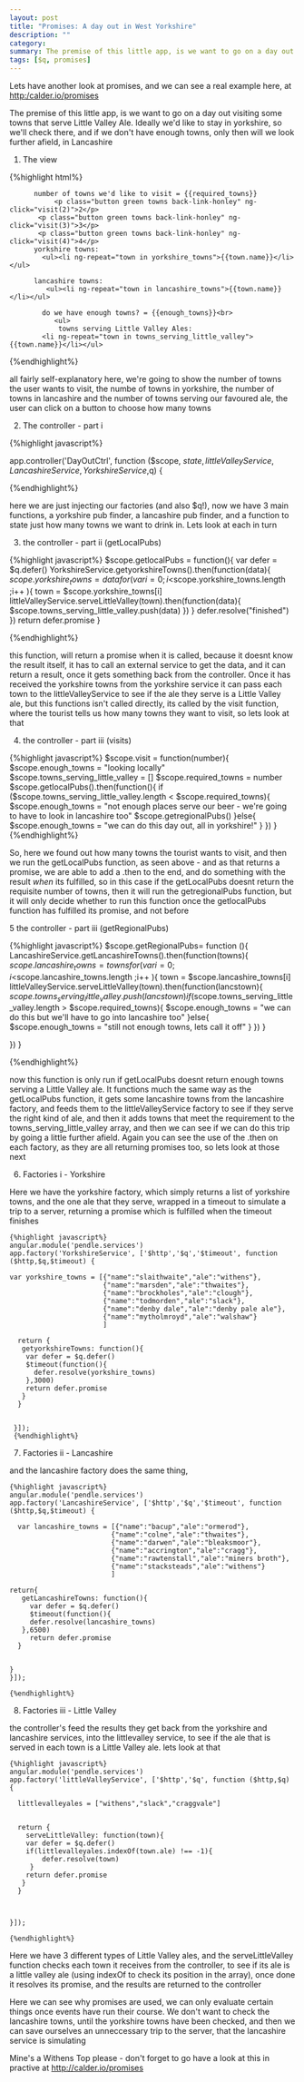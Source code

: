 ```yaml
---
layout: post
title: "Promises: A day out in West Yorkshire"
description: ""
category: 
summary: The premise of this little app, is we want to go on a day out visiting some towns that serve Little Valley Ale. Ideally we'd like to stay in yorkshire, so we'll check there, and if we don't have enough towns, only then will we look further afield, in Lancashire
tags: [$q, promises]
---
```


Lets have another look at promises, and we can see a real example here, at [http:/calder.io/promises](http://calder.io/promises)

The premise of this little app, is we want to go on a day out visiting some towns that serve Little Valley Ale. Ideally we'd like to stay in yorkshire, so we'll check there, and if we don't have enough towns, only then will we look further afield, in Lancashire

1. The view

{%highlight html%}

          number of towns we'd like to visit = {{required_towns}}
               <p class="button green towns back-link-honley" ng-click="visit(2)">2</p>
           <p class="button green towns back-link-honley" ng-click="visit(3)">3</p>
           <p class="button green towns back-link-honley" ng-click="visit(4)">4</p>
          yorkshire towns:         
            <ul><li ng-repeat="town in yorkshire_towns">{{town.name}}</li></ul> 
               
          lancashire towns: 
             <ul><li ng-repeat="town in lancashire_towns">{{town.name}}</li></ul> 

            do we have enough towns? = {{enough_towns}}<br>
               <ul>
                towns serving Little Valley Ales: 
            <li ng-repeat="town in towns_serving_little_valley">{{town.name}}</li></ul> 
{%endhighlight%}

all fairly self-explanatory here, we're going to show the number of towns the user wants to visit, the numbe of towns in yorkshire, the number of towns in lancashire and the number of towns serving our favoured ale, the user can click on a button to choose how many towns

2. The controller - part i

{%highlight javascript%}

app.controller('DayOutCtrl', function ($scope, $state,littleValleyService,LancashireService,YorkshireService,$q) {

{%endhighlight%}

here we are just injecting our factories (and also $q!), now we have 3 main functions, a yorkshire pub finder, a lancashire pub finder, and a function to state just how many towns we want to drink in. Lets look at each in turn

3. the controller - part ii (getLocalPubs)

{%highlight javascript%}
  $scope.getlocalPubs = function(){
    var defer = $q.defer()
    YorkshireService.getyorkshireTowns().then(function(data){
      $scope.yorkshire_towns = data
      for (var i =0 ; i <$scope.yorkshire_towns.length ;i++ ){
        town = $scope.yorkshire_towns[i]
        littleValleyService.serveLittleValley(town).then(function(data){
          $scope.towns_serving_little_valley.push(data)
        })
      }
      defer.resolve("finished")
    })
    return defer.promise
  }

{%endhighlight%}

this function, will return a promise when it is called, because it doesnt know the result itself, it has to call an external service to get the data, and it can return a result, once it gets something back from the controller. Once it has received the yorkshire towns from the yorkshire service it can pass each town to the littleValleyService to see if the ale they serve is a Little Valley ale, but this functions isn't called directly, its called by the visit function, where the tourist tells us how many towns they want to visit, so lets look at that 

4. the controller - part iii (visits)

{%highlight javascript%}
 $scope.visit = function(number){
    $scope.enough_towns = "looking locally"
    $scope.towns_serving_little_valley = []
    $scope.required_towns = number
    $scope.getlocalPubs().then(function(){
      if ($scope.towns_serving_little_valley.length < $scope.required_towns){
        $scope.enough_towns = "not enough places serve our beer - we're going to have to look in lancashire too"
        $scope.getregionalPubs()
      }else{
        $scope.enough_towns = "we can do this day out, all in yorkshire!"
      }
    })
  }
  {%endhighlight%}

So,  here we found out how many towns the tourist wants to visit, and then we run the getLocalPubs function, as seen above - and as that returns a promise, we are able to add a .then to the end, and do something with the result <i>when</i> its fulfilled, so in this case if the getLocalPubs doesnt return the requisite number of towns, then it will run the getregionalPubs function, but it will only decide whether to run this function once the getlocalPubs function has fulfilled its promise, and not before

5 the controller - part iii (getRegionalPubs)

{%highlight javascript%}
  $scope.getRegionalPubs= function (){
   LancashireService.getLancashireTowns().then(function(towns){
    $scope.lancashire_towns = towns
    for (var i =0 ; i <$scope.lancashire_towns.length ;i++ ){
      town = $scope.lancashire_towns[i]
      littleValleyService.serveLittleValley(town).then(function(lancstown){
        $scope.towns_serving_little_valley.push(lancstown)
        if ($scope.towns_serving_little_valley.length > $scope.required_towns){
          $scope.enough_towns = "we can do this but we'll have to go into lancashire too"
        }else{
          $scope.enough_towns = "still not enough towns, lets call it off"
        }
      })
    }

  })
 }

{%endhighlight%}

now this function is only run if getLocalPubs doesnt return enough towns serving a Little Valley ale. It functions much the same way as the getLocalPubs function, it gets some lancashire towns from the lancashire factory, and feeds them to the littleValleyService factory to see if they serve the right kind of ale, and then it adds towns that meet the requirement to the towns_serving_little_valley array, and then we can see if we can do this trip by going a little further afield. Again you can see the use of the .then on each factory, as they are all returning promises too, so lets look at those next

6. Factories i - Yorkshire

Here we have the yorkshire factory, which simply returns a list of yorkshire towns, and the one ale that they serve, wrapped in a timeout to simulate a trip to a server, returning a promise which is fulfilled when the timeout finishes

    {%highlight javascript%}
    angular.module('pendle.services')
    app.factory('YorkshireService', ['$http','$q','$timeout', function ($http,$q,$timeout) {

    var yorkshire_towns = [{"name":"slaithwaite","ale":"withens"},
                           {"name":"marsden","ale":"thwaites"},
                           {"name":"brockholes","ale":"clough"},
                           {"name":"todmorden","ale":"slack"},
                           {"name":"denby dale","ale":"denby pale ale"},
                           {"name":"mytholmroyd","ale":"walshaw"}
                           ]
    
      return {
       getyorkshireTowns: function(){
        var defer = $q.defer()
        $timeout(function(){
          defer.resolve(yorkshire_towns)
        },3000)       
        return defer.promise
       }
      }

  
     }]);
     {%endhighlight%}
     
7. Factories ii - Lancashire

and the lancashire factory does the same thing,

    {%highlight javascript%}
    angular.module('pendle.services')
    app.factory('LancashireService', ['$http','$q','$timeout', function ($http,$q,$timeout) {

      var lancashire_towns = [{"name":"bacup","ale":"ormerod"},
                             {"name":"colne","ale":"thwaites"},
                             {"name":"darwen","ale":"bleaksmoor"},
                             {"name":"accrington","ale":"cragg"},
                             {"name":"rawtenstall","ale":"miners broth"},
                             {"name":"stacksteads","ale":"withens"}
                             ]

    return{
       getLancashireTowns: function(){
         var defer = $q.defer()
         $timeout(function(){
         defer.resolve(lancashire_towns)
       },6500)
         return defer.promise
      }


    }
    }]);

    {%endhighlight%}
    
8. Factories iii - Little Valley

the controller's feed the results they get back from the yorkshire and lancashire services, into the littlevalley service, to see if the ale that is served in each town is a Little Valley ale. lets look at that

    {%highlight javascript%}
    angular.module('pendle.services')
    app.factory('littleValleyService', ['$http','$q', function ($http,$q) {

      littlevalleyales = ["withens","slack","craggvale"]


      return {
        serveLittleValley: function(town){
        var defer = $q.defer()
        if(littlevalleyales.indexOf(town.ale) !== -1){
            defer.resolve(town)
         } 
        return defer.promise 
       }
      }
      

  
    }]);

    {%endhighlight%}
 
Here we have 3 different types of Little Valley ales, and the serveLittleValley function checks each town it receives from the controller, to see if its ale is a little valley ale (using indexOf to check its position in the array), once done it resolves its promise, and the results are returned to the controller
 
Here we can see why promises are used, we can only evaluate certain things once events have run their course. We don't want to check the lancashire towns, until the yorkshire towns have been checked, and then we can save ourselves an unneccessary trip to the server, that the lancashire service is simulating

Mine's a Withens Top please - don't forget to go have a look at this in practive at <a href="http://calder.io/promises">http://calder.io/promises</a>





